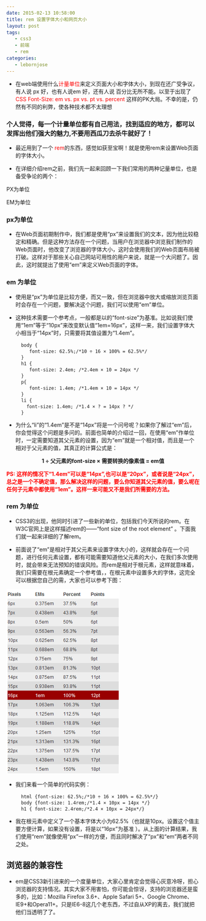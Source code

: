 ```yaml
---
date: 2015-02-13 10:58:00
title: rem 设置字体大小和网页大小
layout: post
tags:
   - css3
   - 前端
   - rem
categories:
   - lebornjose
---
```



+ 在web端使用什么<span style="color:red">计量单位</span>来定义页面大小和字体大小，到现在还广受争议，有人说 px 好，也有人说em 好，还有人说 百分比无所不能。以至于出现了<span style="color:red">CSS Font-Size: em vs. px vs. pt vs. percent </span>这样的PK大局。不幸的是，仍然有不同的利弊，使各种技术都不太理想

<h3 style="">个人觉得，每一个计量单位都有自己用法，找到适应的地方，都可以发挥出他们强大的魅力,不要用西瓜刀去杀牛就好了！</h3>

+ 最近用到了一个 <span style="color:red">rem</span>的东西，感觉如获至宝啊！就是使用rem来设置Web页面的字体大小。

+ 在详细介绍rem之前，我们先一起来回顾一下我们常用的两种记量单位，也是备受争论的两个：

 PX为单位
 
 EM为单位
 
### px为单位

+ 在Web页面初期制作中，我们都是使用“px”来设置我们的文本，因为他比较稳定和精确。但是这种方法存在一个问题，当用户在浏览器中浏览我们制作的Web页面时，他改变了浏览器的字体大小，这时会使用我们的Web页面布局被打破。这样对于那些关心自己网站可用性的用户来说，就是一个大问题了。因此，这时就提出了使用“em”来定义Web页面的字体。

### em 为单位

+ 使用是“px”为单位是比较方便，而又一致，但在浏览器中放大或缩放浏览页面时会存在一个问题，要解决这个问题，我们可以使用“em”单位。

+ 这种技术需要一个参考点，一般都是以<body>的“font-size”为基准。比如说我们使用“1em”等于“10px”来改变默认值“1em=16px”，这样一来，我们设置字体大小相当于“14px”时，只需要将其值设置为“1.4em”。

        body { 
    	   font-size: 62.5%;/*10 ÷ 16 × 100% = 62.5%*/
		}
		h1 {
		   font-size: 2.4em; /*2.4em × 10 = 24px */
	    }
		p{
		   font-size: 1.4em; /*1.4em × 10 = 14px */
		}
	    li {
		  font-size: 1.4em; /*1.4 × ? = 14px ? */
		}
+ 为什么“li”的“1.4em”是不是“14px”将是一个问号呢？如果你了解过“em”后，你会觉得这个问题是多问的。前面也简单的介绍过一回，在使用“em”作单位时，一定需要知道其父元素的设置，因为“em”就是一个相对值，而且是一个相对于父元素的值，其真正的计算公式是：
<p style="font-weight:bold;text-align:center">1 ÷ 父元素的font-size × 需要转换的像素值 = em值</p>

<p style="font-weight:bold;color:red">PS: 这样的情况下“1.4em”可以是“14px”,也可以是“20px”，或者说是“24px”，总之是一个不确定值，那么解决这样的问题，要么你知道其父元素的值，要么呢在任何子元素中都使用“1em”。这样一来可能又不是我们所需要的方法。<p> 

### rem 为单位

+ CSS3的出现，他同时引进了一些新的单位，包括我们今天所说的rem。在W3C官网上是这样描述rem的——“font size of the root element” 。下面我们就一起来详细的了解rem。

+ 前面说了“em”是相对于其父元素来设置字体大小的，这样就会存在一个问题，进行任何元素设置，都有可能需要知道他父元素的大小，在我们多次使用时，就会带来无法预知的错误风险。而rem是相对于根元素<html>，这样就意味着，我们只需要在根元素确定一个参考值，，在根元素中设置多大的字体，这完全可以根据您自己的需，大家也可以参考下图：
   
<img src="/img/emTable.png">


+ 我们来看一个简单的代码实例：
    
        html {font-size: 62.5%;/*10 ÷ 16 × 100% = 62.5%*/}
    	body {font-size: 1.4rem;/*1.4 × 10px = 14px */}
		h1 { font-size: 2.4rem;/*2.4 × 10px = 24px*/}

+ 我在根元素<html>中定义了一个基本字体大小为62.5%（也就是10px。设置这个值主要方便计算，如果没有设置，将是以“16px”为基准 ）。从上面的计算结果，我们使用“rem”就像使用“px”一样的方便，而且同时解决了“px”和“em”两者不同之处。

## 浏览器的兼容性

+ em是CSS3新引进来的一个度量单位，大家心里肯定会觉得心灰意冷呀，担心浏览器的支持情况。其实大家不用害怕，你可能会惊讶，支持的浏览器还是蛮多的，比如：Mozilla Firefox 3.6+、Apple Safari 5+、Google Chrome、IE9+和Opera11+。只是IE6-8这几个老东西，不过自从XP的离去，我们就把他们当透明了了。
